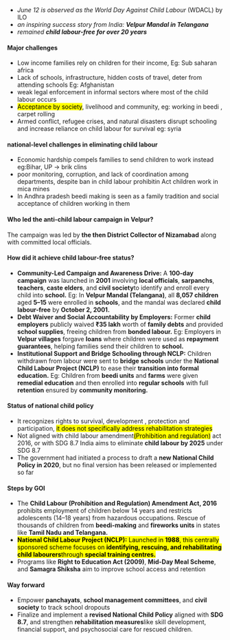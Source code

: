 - _June 12 is observed as the World Day Against Child Labour_ (WDACL) by ILO
- _an inspiring success story from India:_ **_Velpur Mandal in Telangana_**
- _remained_ **_child labour-free for over 20 years_**

#### Major challenges
- Low income families rely on children for their income, Eg: Sub saharan africa
- Lack of schools, infrastructure, hidden costs of travel, deter from attending schools Eg: Afghanistan
- weak legal enforcement in informal sectors where most of the child labour occurs 
- <mark class="hltr-red">Acceptance by society</mark>, livelihood and community, eg: working in beedi , carpet rolling
- Armed conflict, refugee crises, and natural disasters disrupt schooling and increase reliance on child labour for survival eg: syria

#### **national-level challenges in eliminating child labour**
- Economic hardship compels families to send children to work instead eg:Bihar, UP -> brik clins
- poor monitoring, corruption, and lack of coordination among departments, despite ban in child labour prohibitin Act children work in mica mines
- In Andhra pradesh beedi making is seen as a family tradition and social acceptance of children working in them 
#### **Who led the anti-child labour campaign in Velpur?**

The campaign was led by **the then District Collector of Nizamabad** along with committed local officials.
####   **How did it achieve child labour-free status?**

- **Community-Led Campaign and Awareness Drive:** A **100-day campaign** was launched in **2001** involving **local officials**, **sarpanchs**, **teachers**, **caste elders**, and **civil society**to identify and enroll every child into **school.** Eg: In **Velpur Mandal (Telangana)**, all **8,057 children** aged **5–15** were enrolled in **schools**, and the mandal was declared **child labour-free** by **October 2, 2001.**
- **Debt Waiver and Social Accountability by Employers:** Former **child employers** publicly waived **₹35 lakh** worth of **family debts** and provided **school supplies**, freeing children from **bonded labour.** Eg: Employers in **Velpur villages** forgave **loans** where children were used as **repayment guarantees**, helping families send their children to **school.**
- **Institutional Support and Bridge Schooling through NCLP:** Children withdrawn from labour were sent to **bridge schools** under the **National Child Labour Project (NCLP)** to ease their **transition into formal education.** Eg: Children from **beedi units** and **farms** were given **remedial education** and then enrolled into **regular schools** with full **retention** ensured by **community monitoring.**

#### Status of national child policy
 - It recognizes rights to survival, development , protection and participation, <mark class="hltr-boom-bam">it does not specifically address rehabilitation strategies</mark>
- Not aligned with child labour amendment<mark class="hltr-boom-bam">(Prohibition and regulation)</mark> act 2016, or with SDG 8.7 India aims to eliminate **child labour by 2025** under SDG 8.7
- The government had initiated a process to draft a **new National Child Policy in 2020**, but no final version has been released or implemented so far

#### Steps by GOI
- The **Child Labour (Prohibition and Regulation) Amendment Act, 2016** prohibits employment of children below 14 years and restricts adolescents (14–18 years) from hazardous occupations. Rescue of thousands of children from **beedi-making** and **fireworks units** in states like **Tamil Nadu and Telangana.**
- <mark class="hltr-boom-bam">**National Child Labour Project (NCLP):** Launched in **1988**, this centrally sponsored scheme focuses on **identifying, rescuing, and rehabilitating child labourers**through **special training centres.**</mark>
- Programs like **Right to Education Act (2009)**, **Mid-Day Meal Scheme**, and **Samagra Shiksha** aim to improve school access and retention

#### Way forward
- Empower **panchayats**, **school management committees**, and **civil society** to track school dropouts
- Finalize and implement a **revised National Child Policy** aligned with **SDG 8.7**, and strengthen **rehabilitation measures**like skill development, financial support, and psychosocial care for rescued children.
